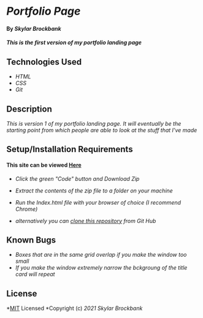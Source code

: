 # _Portfolio Page_

#### By _**Skylar Brockbank**_

#### _This is the first version of my portfolio landing page_

## Technologies Used

* _HTML_
* _CSS_
* _Git_

## Description

_This is version 1 of my portfolio landing page. It will eventually be the starting point from which people are able to look at the stuff that I've made_

## Setup/Installation Requirements

#### This site can be viewed [Here](Skylar-Brockbank.github.io/PortfolioPage/)

* _Click the green "Code" button and Download Zip_
* _Extract the contents of the zip file to a folder on your machine_
* _Run the Index.html file with your browser of choice (I recommend Chrome)_

* _alternatively you can [clone this repository](https://www.learnhowtoprogram.com/introduction-to-programming/git-html-and-css/practice-github-remote-repositories) from Git Hub_


## Known Bugs

* _Boxes that are in the same grid overlap if you make the window too small_
* _If you make the window extremely narrow the bckgroung of the title card will repeat_

## License

*[MIT](https://opensource.org/licenses/MIT) Licensed
*Copyright (c) _2021_ _Skylar Brockbank_